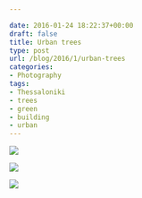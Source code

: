 ```yaml
---

date: 2016-01-24 18:22:37+00:00
draft: false
title: Urban trees
type: post
url: /blog/2016/1/urban-trees
categories:
- Photography
tags:
- Thessaloniki
- trees
- green
- building
- urban
---
```




  
![](/images/2016-01-24-20161urban-trees/20160109-R0010397.jpg)

  

  
![](/images/2016-01-24-20161urban-trees/20160109-R0010396.jpg)

  

  
![](/images/2016-01-24-20161urban-trees/20160109-R0010394.jpg)

  


